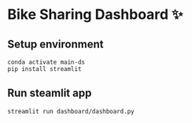 # Bike Sharing Dashboard ✨

## Setup environment

```
conda activate main-ds
pip install streamlit
```

## Run steamlit app

```
streamlit run dashboard/dashboard.py
```
